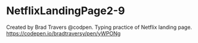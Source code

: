 # NetflixLandingPage2-9

Created by Brad Travers @codpen. Typing practice of Netflix landing page. https://codepen.io/bradtraversy/pen/yWPONg
